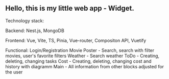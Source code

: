 ## Hello, this is my little web app - Widget.

Technology stack:


Backend: Nest.js, MongoDB


Frontend: Vue, Vite, TS, Pinia, Vue-router, Compositon API, Vuetify


Functional:
Login/Registration
Movie Poster - Search, search with filter movies, user's favorite filters
Weather - Search weather
ToDo - Creating, deleting, changing tasks
Cost - Creating, deleting, changing cost and history with diagramm
Main - All information from other blocks adjusted for the user


